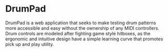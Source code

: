 # DrumPad
DrumPad is a web application that seeks to make testing drum patterns more accessible and easy without the ownership of any MIDI controllers. Drum controls are modeled after fighting game style hitboxes, as the ergonomic and intuitive design have a simple learning curve that promotes pick up and play utility.
